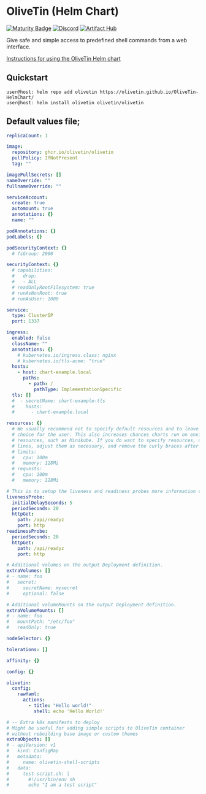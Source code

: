 # OliveTin (Helm Chart)

[![Maturity Badge](https://img.shields.io/badge/maturity-Production-brightgreen)](#none)
[![Discord](https://img.shields.io/discord/846737624960860180?label=Discord%20Server)](https://discord.gg/jhYWWpNJ3v)
[![Artifact Hub](https://img.shields.io/endpoint?url=https://artifacthub.io/badge/repository/olivetin)](https://artifacthub.io/packages/search?repo=olivetin)

Give safe and simple access to predefined shell commands from a web interface.

[Instructions for using the OliveTin Helm chart](https://docs.olivetin.app/install/helm.html)

## Quickstart

    user@host: helm repo add olivetin https://olivetin.github.io/OliveTin-HelmChart/
    user@host: helm install olivetin olivetin/olivetin 
    
## Default values file;

```yaml
replicaCount: 1

image:
  repository: ghcr.io/olivetin/olivetin
  pullPolicy: IfNotPresent
  tag: ""

imagePullSecrets: []
nameOverride: ""
fullnameOverride: ""

serviceAccount:
  create: true
  automount: true
  annotations: {}
  name: ""

podAnnotations: {}
podLabels: {}

podSecurityContext: {}
  # fsGroup: 2000

securityContext: {}
  # capabilities:
  #   drop:
  #   - ALL
  # readOnlyRootFilesystem: true
  # runAsNonRoot: true
  # runAsUser: 1000

service:
  type: ClusterIP
  port: 1337

ingress:
  enabled: false
  className: ""
  annotations: {}
    # kubernetes.io/ingress.class: nginx
    # kubernetes.io/tls-acme: "true"
  hosts:
    - host: chart-example.local
      paths:
        - path: /
          pathType: ImplementationSpecific
  tls: []
  #  - secretName: chart-example-tls
  #    hosts:
  #      - chart-example.local

resources: {}
  # We usually recommend not to specify default resources and to leave this as a conscious
  # choice for the user. This also increases chances charts run on environments with little
  # resources, such as Minikube. If you do want to specify resources, uncomment the following
  # lines, adjust them as necessary, and remove the curly braces after 'resources:'.
  # limits:
  #   cpu: 100m
  #   memory: 128Mi
  # requests:
  #   cpu: 100m
  #   memory: 128Mi

# This is to setup the liveness and readiness probes more information can be found here: https://kubernetes.io/docs/tasks/configure-pod-container/configure-liveness-readiness-startup-probes/
livenessProbe:
  initialDelaySeconds: 5
  periodSeconds: 20
  httpGet:
    path: /api/readyz
    port: http
readinessProbe:
  periodSeconds: 20
  httpGet:
    path: /api/readyz
    port: http

# Additional volumes on the output Deployment definition.
extraVolumes: []
# - name: foo
#   secret:
#     secretName: mysecret
#     optional: false

# Additional volumeMounts on the output Deployment definition.
extraVolumeMounts: []
# - name: foo
#   mountPath: "/etc/foo"
#   readOnly: true

nodeSelector: {}

tolerations: []

affinity: {}

config: {}

olivetin:
  config:
    rawYaml:
      actions:
        - title: "Hello world!"
          shell: echo 'Hello World!'

# -- Extra k8s manifests to deploy
# Might be useful for adding simple scripts to OliveTin container
# without rebuilding base image or custom themes
extraObjects: []
# - apiVersion: v1
#   kind: ConfigMap
#   metadata:
#     name: olivetin-shell-scripts
#   data:
#     test-script.sh: |
#       #!/usr/bin/env sh
#       echo "I am a test script"
```
